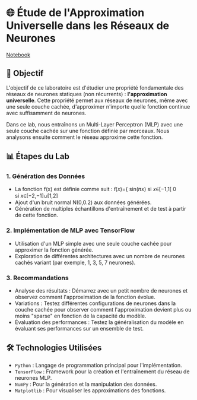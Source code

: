 # 🌐 Étude de l'Approximation Universelle dans les Réseaux de Neurones

[Notebook]()

## 🧠 Objectif   
L'objectif de ce laboratoire est d'étudier une propriété fondamentale des réseaux de neurones statiques (non récurrents) : **l'approximation universelle**. Cette propriété permet aux réseaux de neurones, même avec une seule couche cachée, d'approximer n'importe quelle fonction continue avec suffisamment de neurones.

Dans ce lab, nous entraînons un Multi-Layer Perceptron (MLP) avec une seule couche cachée sur une fonction définie par morceaux. Nous analysons ensuite comment le réseau approxime cette fonction.

## 📊 Étapes du Lab
### 1. Génération des Données

- La fonction f(x) est définie comme suit :
𝑓(𝑥)={
sin(𝜋𝑥) si 𝑥∈[−1,1[
0 si 𝑥∈[−2,−1]∪[1,2]
- Ajout d'un bruit normal N(0,0.2) aux données générées.   
- Génération de multiples échantillons d'entraînement et de test à partir de cette fonction.

### 2. Implémentation de MLP avec TensorFlow

- Utilisation d'un MLP simple avec une seule couche cachée pour approximer la fonction générée.
- Exploration de différentes architectures avec un nombre de neurones cachés variant (par exemple, 1, 3, 5, 7 neurones).
  
### 3. Recommandations

- Analyse des résultats : Démarrez avec un petit nombre de neurones et observez comment l'approximation de la fonction évolue.
- Variations : Testez différentes configurations de neurones dans la couche cachée pour observer comment l'approximation devient plus ou moins "sparse" en fonction de la capacité du modèle.
- Évaluation des performances : Testez la généralisation du modèle en évaluant ses performances sur un ensemble de test.

## 🛠️ Technologies Utilisées  
- `Python` : Langage de programmation principal pour l'implémentation.   
- `TensorFlow` : Framework pour la création et l'entraînement du réseau de neurones MLP.
- `NumPy` : Pour la génération et la manipulation des données.
- `Matplotlib` : Pour visualiser les approximations des fonctions.
